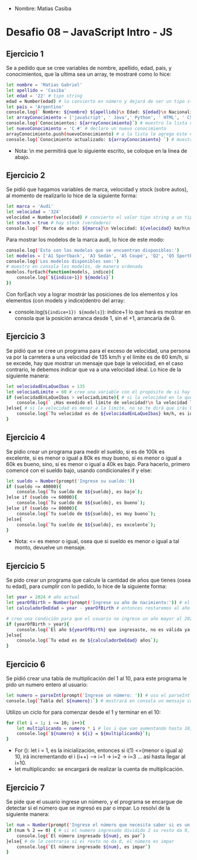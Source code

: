 * Nombre: Matias Casiba

# Desafio 08 – JavaScript Intro - JS

## Ejercicio 1
Se a pedido que se cree variables de nombre, apellido, edad, pais, y conocimientos, que la ultima sea un array, te mostraré como lo hice:
```sh
let nombre = 'Matias Gabriel'
let apellido = 'Casiba'
let edad = '22' # tipo string
edad = Number(edad) # lo convierto en número y dejará de ser un tipo string
let pais = 'Argentino'
console.log(` Nombre: ${nombre} ${apellido}\n Edad: ${edad}\n Nacionalidad: ${pais}`) 
let arrayConocimiento = ['javaScript', ' Java',' Python', ' HTML', ' CSS']
console.log(`Conocimientos: ${arrayConocimiento}`) # muestro la lista de conocimientos
let nuevoConocimiento = 'C #' # declaro un nuevo conocimiento
arrayConocimiento.push(nuevoConocimiento) # a la lista le agrego este nuevo conocimiento
console.log(`Conocimiento actualizado: ${arrayConocimiento} `) # muestro la lista de conocimiento junto con el que se agregó
```
* Nota: \n me permitirá que lo siguiente escrito, se coloque en la linea de abajo.

## Ejercicio 2
Se pidió que hagamos variables de marca, velocidad y stock (sobre autos), al momento de realizarlo lo hice de la siguiente forma:
```sh
let marca = 'Audi'
let velocidad = '324'
velocidad = Number(velocidad) # convierto el valor tipo string a un tipo numero
let stock = true # hay stock (verdadero)
console.log(` Marca de auto: ${marca}\n Velocidad: ${velocidad} km/h\n ¿Se encuentra disponible?: ${stock}`) # muestro en consola el mensaje
```
Para mostrar los modelos de la marca audi, lo hice de este modo:
```sh
console.log('Esto son los modelos que se encuentran disponibles:')
let modelos = ['A1 Sportback', 'A3 Sedán', 'A5 Coupé', 'Q2', 'Q5 Sportback', 'RS e-tron GT']
console.log('Los modelos disponibles son:')
# muestro en consola los modelos, de manera ordenada
modelos.forEach(function(models, indice){
    console.log(`${indice+1}) ${models}`)
})
```
Con forEach voy a lograr mostrár las posiciones de los elementos y los elementos (con models y indice)dentro del array:
* console.log(`${indice+1}) ${models}`): indice+1 lo que hará es mostrar en consola que la posición arranca desde 1, sin el +1, arrancaría de 0.

## Ejercicio 3
Se pidió que se cree un programa para el exceso de velocidad, una persona va por la carretera a una velocidad de 135 km/h y el límite es de 60 km/h, si se excede, hay que mostrar un mensaje que baje la velocidad, en el caso contrario, le debemos indicar que va a una velocidad ideal. Lo hice de la siguiente manera:
```sh
let velocidadEnLaQueIbas = 135
let velociadLimite = 60 # cree una variable con el propósito de si hay que aumentar o bajar la velocidad limite
if (velocidadEnLaQueIbas > velociadLimite){ # si la velocidad en la que andas es mayor a la indicada, se te advertirá de que bajes la velocidad
    console.log(` ¡Has exedido el límite de velocidad!\n la velocidad límite es de ${velociadLimite} km/h\n tu velocidad es de ${velocidadEnLaQueIbas} km/h, baje la velocidad`);
}else{ # si la velocidad es menor a la limite, no se te dirá que irás bien
    console.log(`Tu velocidad es de ${velocidadEnLaQueIbas} km/h, es ideal.`);
}
```

## Ejercicio 4
Se pidio crear un programa para medir el sueldo, si es de 100k  es excelente, si es menor o igual a 80k es muy bueno, si es menor o igual a 60k es bueno, sino, si es menor o igual a 40k es bajo. Para hacerlo, primero comencé con el sueldo bajo, usando condicionales if y else:
```sh
let sueldo = Number(prompt('Ingrese su sueldo:'))
if (sueldo <= 40000){
    console.log(`Tu sueldo de $${sueldo}, es bajo`);
}else if (sueldo <= 60000){
    console.log(`Tu sueldo de $${sueldo}, es bueno`);
}else if (sueldo <= 80000){
    console.log(`Tu sueldo de $${sueldo}, es muy bueno`);
}else{
    console.log(`Tu sueldo de $${sueldo}, es excelente`);
}
```
* Nota: <= es menor o igual, osea que si sueldo es menor o igual a tal monto, devuelve un mensaje.

## Ejercicio 5 
Se pido crear un programa que calcule la cantidad de años que tienes (osea tu edad), para cumplir con lo pedido, lo hice de la siguiente forma:
```sh
let year = 2024 # año actual
let yearOfBirth = Number(prompt('Ingrese su año de nacimiento:')) # el usuario ingresará el año en que nació
let calculadorDeEdad = year - yearOfBirth # entonces restaremos al año actual menos el año ingresado.

# creo una condición para que el usuario no ingrese un año mayor al 2024, si cumple con lo pedido, le calculará su edad
if (yearOfBirth > year){
    console.log(`El año ${yearOfBirth} que ingresaste, no es válida ya que estamos en 2024, ingrese otro año.`);
}else{
    console.log(`Tu edad es de ${calculadorDeEdad} años`);
}
```

## Ejercicio 6 
Se pidió crear una tabla de multiplicación del 1 al 10, para este programa le pido un numero entero al usuario:
```sh
let numero = parseInt(prompt('Ingrese un número: ')) # uso el parseInt para que lo que ingrese el usuario, me devuelva un entero
console.log(`Tabla del ${numero}:`) # mostrará en consola un mensaje con el numero ingresado
```
Utilizo un ciclo for para comenzar desde el 1 y terminar en el 10:
```sh
for (let i = 1; i <= 10; i++){
    let multiplicando = numero * i # los i que van aumentando hasta 10, se multiplicarán con el número ingresado, ej: 9*1, 9*2, 9*3...9*10
    console.log(`${numero} x ${i} = ${multiplicando}`);  
}
```
* For (): let i = 1, es la inicialización, entonces si i(1) <=(menor o igual a) 10, irá incrementando el i (i++) --> i=1 -> i=2 -> i=3 ... asi hasta llegar al i=10.
* let multiplicando: se encargará de realizar la cuenta de multiplicación.

## Ejercicio 7
Se pide que el usuario ingrese un número, y el programa se encargue de detectar si el número que se ingresó es par o impar. Lo resolví de la siguiente manera:
```sh
let num = Number(prompt('Ingrese el número que necesita saber si es un entero o no: '))
if (num % 2 == 0) { # si el numero ingresado dividido 2 su resto da 0, entonces es un número par
    console.log(`El número ingresado ${num}, es par`)
}else{ # de lo contrario si el resto no da 0, el número es impar
    console.log(`El número ingresado ${num}, es impar`)
}
```